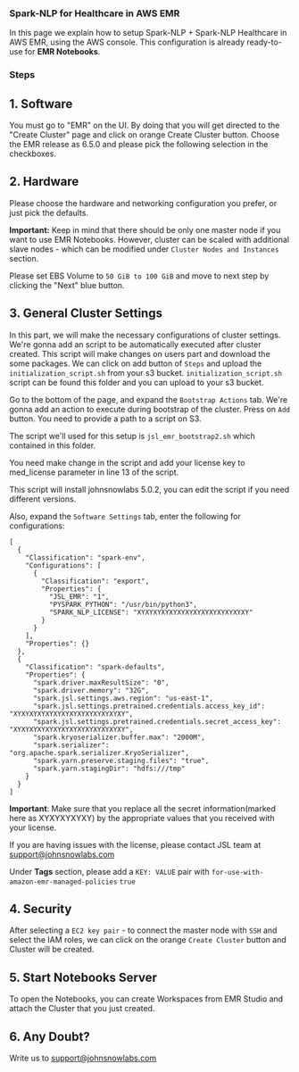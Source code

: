 ### Spark-NLP for Healthcare in AWS EMR

In this page we explain how to setup Spark-NLP + Spark-NLP Healthcare in AWS EMR, using the AWS console. This configuration is already ready-to-use for **EMR Notebooks**.

### Steps
## 1. Software

You must go to "EMR" on the UI. By doing that you will get directed to the "Create Cluster" page and click on orange Create Cluster button. Choose the EMR release as 6.5.0 and please pick the following selection in the checkboxes.



## 2. Hardware
Please choose the hardware and networking configuration you prefer, or just pick the defaults.

**Important:** Keep in mind that there should be only one master node if you want to use EMR Notebooks. However, cluster can be scaled with additional slave nodes - which can be modified under `Cluster Nodes and Instances` section.


Please set EBS Volume to `50 GiB to 100 GiB` and move to next step by clicking the "Next" blue button.<br/>




## 3. General Cluster Settings


In this part, we will make the necessary configurations of cluster settings. We're gonna add an script to be automatically executed after cluster created. This script will make changes on users part and download the some packages. We can click on add button of `Steps` and upload the `initialization_script.sh` from your s3 bucket. `initialization_script.sh` script can be found this folder and you can upload to your s3 bucket.


Go to the bottom of the page, and expand the `Bootstrap Actions` tab. We're gonna add an action to execute during bootstrap of the cluster. Press on `Add` button. You need to provide a path to a script on S3.


The script we'll used for this setup is `jsl_emr_bootstrap2.sh` which contained in this folder.


You need make change in the script and add your license key to med_license parameter in line 13 of the script. <br/>


This script will install johnsnowlabs 5.0.2, you can edit the script if you need different versions.<br/>



Also, expand the `Software Settings` tab, enter the following for configurations:

```
[
  {
    "Classification": "spark-env",
    "Configurations": [
      {
        "Classification": "export",
        "Properties": {
          "JSL_EMR": "1",
          "PYSPARK_PYTHON": "/usr/bin/python3",
          "SPARK_NLP_LICENSE": "XYXYXYXYXYXYXYXYXYXYXYXYXYXY"
        }
      }
    ],
    "Properties": {}
  },
  {
    "Classification": "spark-defaults",
    "Properties": {
      "spark.driver.maxResultSize": "0",
      "spark.driver.memory": "32G",
      "spark.jsl.settings.aws.region": "us-east-1",
      "spark.jsl.settings.pretrained.credentials.access_key_id": "XYXYXYXYXYXYXYXYXYXYXYXYXYXY",
      "spark.jsl.settings.pretrained.credentials.secret_access_key": "XYXYXYXYXYXYXYXYXYXYXYXYXYXY",
      "spark.kryoserializer.buffer.max": "2000M",
      "spark.serializer": "org.apache.spark.serializer.KryoSerializer",
      "spark.yarn.preserve.staging.files": "true",
      "spark.yarn.stagingDir": "hdfs:///tmp"
    }
  }
]
```
**__Important__**:
Make sure that you replace all the secret information(marked here as XYXYXYXYXY) by the appropriate values that you received with your license.<br/> 

If you are having issues with the license, please contact JSL team at support@johnsnowlabs.com


Under **Tags** section, please add a `KEY: VALUE` pair with `for-use-with-amazon-emr-managed-policies` `true`



## 4. Security
After selecting a `EC2 key pair` - to connect the master node with `SSH` and select the IAM roles, we can click on the orange `Create Cluster` button and Cluster will be created.

## 5. Start Notebooks Server

To open the Notebooks, you can create Workspaces from EMR Studio and attach the Cluster that you just created.

## 6. Any Doubt?
Write us to support@johnsnowlabs.com
